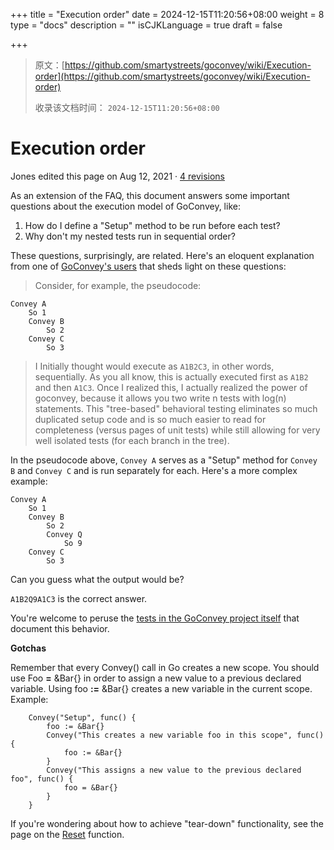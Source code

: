 +++
title = "Execution order"
date = 2024-12-15T11:20:56+08:00
weight = 8
type = "docs"
description = ""
isCJKLanguage = true
draft = false

+++

> 原文：[https://github.com/smartystreets/goconvey/wiki/Execution-order](https://github.com/smartystreets/goconvey/wiki/Execution-order)
>
> 收录该文档时间： `2024-12-15T11:20:56+08:00`

# Execution order



Jones edited this page on Aug 12, 2021 · [4 revisions](https://github.com/smartystreets/goconvey/wiki/Execution-order/_history)

As an extension of the FAQ, this document answers some important questions about the execution model of GoConvey, like:

1. How do I define a "Setup" method to be run before each test?
2. Why don't my nested tests run in sequential order?

These questions, surprisingly, are related. Here's an eloquent explanation from one of [GoConvey's users](https://github.com/smartystreets/goconvey/issues/111) that sheds light on these questions:

> Consider, for example, the pseudocode:

```
Convey A
    So 1
    Convey B
        So 2
    Convey C
        So 3
```



> I Initially thought would execute as `A1B2C3`, in other words, sequentially. As you all know, this is actually executed first as `A1B2` and then `A1C3`. Once I realized this, I actually realized the power of goconvey, because it allows you two write n tests with log(n) statements. This "tree-based" behavioral testing eliminates so much duplicated setup code and is so much easier to read for completeness (versus pages of unit tests) while still allowing for very well isolated tests (for each branch in the tree).

In the pseudocode above, `Convey A` serves as a "Setup" method for `Convey B` and `Convey C` and is run separately for each. Here's a more complex example:

```
Convey A
    So 1
    Convey B
        So 2
        Convey Q
        	So 9
    Convey C
        So 3
```



Can you guess what the output would be?

`A1B2Q9A1C3` is the correct answer.

You're welcome to peruse the [tests in the GoConvey project itself](https://github.com/smartystreets/goconvey/blob/master/convey/isolated_execution_test.go) that document this behavior.

**Gotchas**

Remember that every Convey() call in Go creates a new scope. You should use Foo **=** &Bar{} in order to assign a new value to a previous declared variable. Using foo **:=** &Bar{} creates a new variable in the current scope. Example:

```
    Convey("Setup", func() {
        foo := &Bar{}
        Convey("This creates a new variable foo in this scope", func() {
            foo := &Bar{}
        }
        Convey("This assigns a new value to the previous declared foo", func() {
            foo = &Bar{}
        }
    }
```



If you're wondering about how to achieve "tear-down" functionality, see the page on the [Reset](https://github.com/smartystreets/goconvey/wiki/Reset) function.

